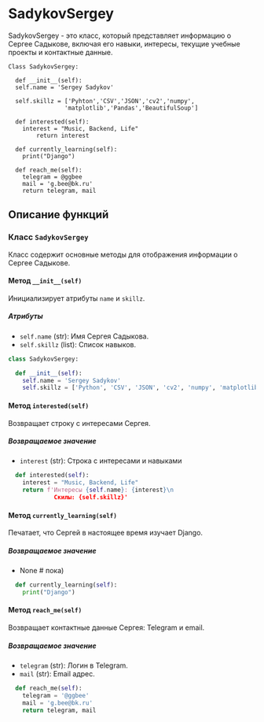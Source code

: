 # SadykovSergey

SadykovSergey - это класс, который представляет информацию о Сергее Садыкове, включая его навыки, интересы, текущие учебные проекты и контактные данные.

    
    Class SadykovSergey:
    
      def __init__(self):
      self.name = 'Sergey Sadykov'
      
      self.skillz = ['Pyhton','CSV','JSON','cv2','numpy',
                    'matplotlib','Pandas','BeautifulSoup']
      
      def interested(self):
        interest = "Music, Backend, Life"
            return interest
  
      def currently_learning(self):
        print("Django")

      def reach_me(self):
        telegram = @ggbee
        mail = 'g.bee@bk.ru'
        return telegram, mail




## Описание функций

### Класс `SadykovSergey`
Класс содержит основные методы для отображения информации о Сергее Садыкове.

#### Метод `__init__(self)`
Инициализирует атрибуты `name` и `skillz`.

##### Атрибуты
- `self.name` (str): Имя Сергея Садыкова.
- `self.skillz` (list): Список навыков.

```python
class SadykovSergey:

  def __init__(self):
    self.name = 'Sergey Sadykov'
    self.skillz = ['Python', 'CSV', 'JSON', 'cv2', 'numpy', 'matplotlib', 'Pandas', 'BeautifulSoup']
```

#### Метод `interested(self)`
Возвращает строку с интересами Сергея.

##### Возвращаемое значение
- `interest` (str): Строка с интересами и навыками


```python
  def interested(self):
    interest = "Music, Backend, Life"
    return f'Интересы {self.name}: {interest}\n
             Скилы: {self.skillz}'
```

#### Метод `currently_learning(self)`
Печатает, что Сергей в настоящее время изучает Django.

##### Возвращаемое значение
- None # пока)

```python
  def currently_learning(self):
    print("Django")
```

#### Метод `reach_me(self)`
Возвращает контактные данные Сергея: Telegram и email.

##### Возвращаемое значение
- `telegram` (str): Логин в Telegram.
- `mail` (str): Email адрес.

```python
  def reach_me(self):
    telegram = '@ggbee'
    mail = 'g.bee@bk.ru'
    return telegram, mail
```

<!---
SergeySadykovN/SergeySadykovN is a ✨ special ✨ repository because its `README.md` (this file) appears on your GitHub profile.
You can click the Preview link to take a look at your changes.
--->







